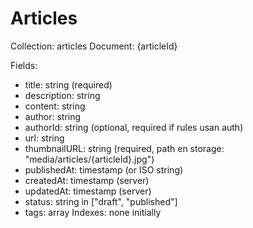 # Articles
Collection: articles
Document: {articleId}

Fields:
- title: string (required)
- description: string
- content: string
- author: string
- authorId: string (optional, required if rules usan auth)
- url: string
- thumbnailURL: string (required, path en storage: "media/articles/{articleId}.jpg")
- publishedAt: timestamp (or ISO string)
- createdAt: timestamp (server)
- updatedAt: timestamp (server)
- status: string in ["draft", "published"]
- tags: array<string>
Indexes: none initially